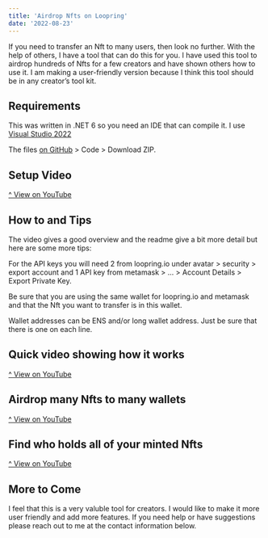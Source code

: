 ```yaml
---
title: 'Airdrop Nfts on Loopring'
date: '2022-08-23'
---
```


If you need to transfer an Nft to many users, then look no further. With the help of others, I have a tool that can do this for you. I have used this tool to airdrop hundreds of Nfts for a few creators and have shown others how to use it. I am making a user-friendly version because I think this tool should be in any creator’s tool kit.

## Requirements

This was written in .NET 6 so you need an IDE that can compile it. I use [Visual Studio 2022](https://visualstudio.microsoft.com/downloads/)

The files [on GitHub](https://github.com/cobmin/LoopringBatchNftTransferDemoSharp) > Code > Download ZIP.

## Setup Video 

[^ View on YouTube](https://youtu.be/Bkl6BwfA6jE)

## How to and Tips

The video gives a good overview and the readme give a bit more detail but here are some more tips:

For the API keys you will need 2 from loopring.io under avatar > security > export account and 1 API key from metamask > ... > Account Details > Export Private Key.

Be sure that you are using the same wallet for loopring.io and metamask and that the Nft you want to transfer is in this wallet. 

Wallet addresses can be ENS and/or long wallet address. Just be sure that there is one on each line.

## Quick video showing how it works

[^ View on YouTube](https://youtu.be/RQrqEX8zcpY)

## Airdrop many Nfts to many wallets

[^ View on YouTube](https://youtu.be/g11b9PUtTJM)

## Find who holds all of your minted Nfts

[^ View on YouTube](https://youtu.be/03yiYSBLpSk)

## More to Come

I feel that this is a very valuble tool for creators. I would like to make it more user friendly and add more features. If you need help or have suggestions please reach out to me at the contact information below. 